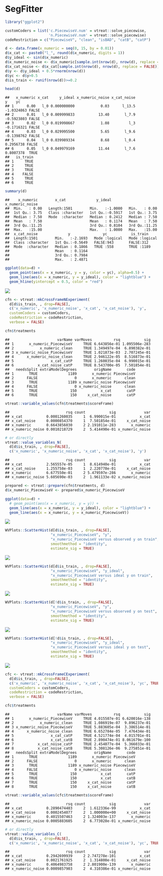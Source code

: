 SegFitter
================

``` r
library("ggplot2")
```

``` r
customCoders = list('c.PiecewiseV.num' = vtreat::solve_piecewise,
                    'n.PiecewiseV.num' = vtreat::solve_piecewise)
codeRestriction = c("PiecewiseV", "clean", "isBAD", "catB", "catP")
```

``` r
d <- data.frame(x_numeric = seq(0, 15, by = 0.01))
d$x_cat <- paste0("l_", round(d$x_numeric, digits = 1))
d$y_ideal <- sin(d$x_numeric)
d$x_numeric_noise <- d$x_numeric[sample.int(nrow(d), nrow(d), replace = FALSE)]
d$x_cat_noise <- d$x_cat[sample.int(nrow(d), nrow(d), replace = FALSE)]
d$y <- d$y_ideal + 0.5*rnorm(nrow(d))
d$yc <- d$y>0.5
d$is_train <- runif(nrow(d))>=0.2

head(d)
```

    ##   x_numeric x_cat     y_ideal x_numeric_noise x_cat_noise          y    yc
    ## 1      0.00   l_0 0.000000000            0.03      l_13.5 -1.0324863 FALSE
    ## 2      0.01   l_0 0.009999833           13.40       l_7.9 -0.5923803 FALSE
    ## 3      0.02   l_0 0.019998667            1.08         l_3 -0.1716321 FALSE
    ## 4      0.03   l_0 0.029995500            5.65       l_9.6 -0.1398762 FALSE
    ## 5      0.04   l_0 0.039989334            8.68       l_0.4  0.2956738 FALSE
    ## 6      0.05   l_0 0.049979169           11.44       l_7.6  0.8007378  TRUE
    ##   is_train
    ## 1     TRUE
    ## 2     TRUE
    ## 3     TRUE
    ## 4    FALSE
    ## 5     TRUE
    ## 6     TRUE

``` r
summary(d)
```

    ##    x_numeric        x_cat              y_ideal        x_numeric_noise
    ##  Min.   : 0.00   Length:1501        Min.   :-1.0000   Min.   : 0.00  
    ##  1st Qu.: 3.75   Class :character   1st Qu.:-0.5917   1st Qu.: 3.75  
    ##  Median : 7.50   Mode  :character   Median : 0.2412   Median : 7.50  
    ##  Mean   : 7.50                      Mean   : 0.1174   Mean   : 7.50  
    ##  3rd Qu.:11.25                      3rd Qu.: 0.8104   3rd Qu.:11.25  
    ##  Max.   :15.00                      Max.   : 1.0000   Max.   :15.00  
    ##  x_cat_noise              y               yc           is_train      
    ##  Length:1501        Min.   :-2.1693   Mode :logical   Mode :logical  
    ##  Class :character   1st Qu.:-0.5649   FALSE:943       FALSE:312      
    ##  Mode  :character   Median : 0.1866   TRUE :558       TRUE :1189     
    ##                     Mean   : 0.1164                                  
    ##                     3rd Qu.: 0.7984                                  
    ##                     Max.   : 2.4871

``` r
ggplot(data=d) +
  geom_point(aes(x = x_numeric, y = y, color = yc), alpha=0.5) + 
  geom_line(aes(x = x_numeric, y = y_ideal), color = "lightblue") +
  geom_hline(yintercept = 0.5, color = "red")
```

![](SegFitter_files/figure-markdown_github/example-1.png)

``` r
cfn <- vtreat::mkCrossFrameNExperiment(
  d[d$is_train, , drop=FALSE], 
  c('x_numeric', 'x_numeric_noise', 'x_cat', 'x_cat_noise'), 'y',
  customCoders = customCoders,
  codeRestriction = codeRestriction,
  verbose = FALSE)

cfn$treatments
```

    ##                      varName varMoves          rsq           sig
    ## 1       x_numeric_PiecewiseV     TRUE 6.643856e-01 1.095506e-283
    ## 2            x_numeric_clean     TRUE 1.349497e-04  6.890382e-01
    ## 3 x_numeric_noise_PiecewiseV     TRUE 1.021873e-03  2.707245e-01
    ## 4      x_numeric_noise_clean     TRUE 2.946122e-05  8.516873e-01
    ## 5                 x_cat_catP     TRUE 1.260035e-04  6.990015e-01
    ## 6           x_cat_noise_catP     TRUE 8.543700e-05  7.501854e-01
    ##   needsSplit extraModelDegrees        origName       code
    ## 1       TRUE              1189       x_numeric PiecewiseV
    ## 2      FALSE                 0       x_numeric      clean
    ## 3       TRUE              1189 x_numeric_noise PiecewiseV
    ## 4      FALSE                 0 x_numeric_noise      clean
    ## 5       TRUE               150           x_cat       catP
    ## 6       TRUE               150     x_cat_noise       catP

``` r
vtreat::variable_values(cfn$treatments$scoreFrame)
```

    ##                          rsq count           sig             var
    ## x_cat           0.0001260035     1  6.990015e-01           x_cat
    ## x_cat_noise     0.0000854370     1  7.501854e-01     x_cat_noise
    ## x_numeric       0.6643856030     2 2.191011e-283       x_numeric
    ## x_numeric_noise 0.0010218729     2  5.414490e-01 x_numeric_noise

``` r
# or directly
vtreat::value_variables_N(
  d[d$is_train, , drop=FALSE], 
  c('x_numeric', 'x_numeric_noise', 'x_cat', 'x_cat_noise'), 'y')
```

    ##                          rsq count           sig             var
    ## x_cat           2.565557e-05     1  8.614940e-01           x_cat
    ## x_cat_noise     1.255758e-03     1  2.220778e-01     x_cat_noise
    ## x_numeric       6.677550e-01     2 5.479597e-286       x_numeric
    ## x_numeric_noise 5.605690e-03     2  1.961133e-02 x_numeric_noise

``` r
prepared <- vtreat::prepare(cfn$treatments, d)
d$x_numeric_PiecewiseV <- prepared$x_numeric_PiecewiseV

ggplot(data=d) +
  # geom_point(aes(x = x_numeric, y = y)) + 
  geom_line(aes(x = x_numeric, y = y_ideal), color = "lightblue") + 
  geom_line(aes(x = x_numeric, y = x_numeric_PiecewiseV))
```

![](SegFitter_files/figure-markdown_github/solve_numeric-1.png)

``` r
WVPlots::ScatterHist(d[d$is_train, , drop=FALSE], 
                     "x_numeric_PiecewiseV", "y",
                     "x_numeric_PiecewiseV versus observed y on train",
                     smoothmethod = "identity",
                     estimate_sig = TRUE)
```

![](SegFitter_files/figure-markdown_github/solve_numeric-2.png)

``` r
WVPlots::ScatterHist(d[d$is_train, , drop=FALSE], 
                     "x_numeric_PiecewiseV", "y_ideal",
                     "x_numeric_PiecewiseV versus ideal y on train",
                     smoothmethod = "identity",
                     estimate_sig = TRUE)
```

![](SegFitter_files/figure-markdown_github/solve_numeric-3.png)

``` r
WVPlots::ScatterHist(d[!d$is_train, , drop=FALSE], 
                     "x_numeric_PiecewiseV", "y",
                     "x_numeric_PiecewiseV versus observed y on test",
                     smoothmethod = "identity",
                     estimate_sig = TRUE)
```

![](SegFitter_files/figure-markdown_github/solve_numeric-4.png)

``` r
WVPlots::ScatterHist(d[!d$is_train, , drop=FALSE], 
                     "x_numeric_PiecewiseV", "y_ideal",
                     "x_numeric_PiecewiseV versus ideal y on test",
                     smoothmethod = "identity",
                     estimate_sig = TRUE)
```

![](SegFitter_files/figure-markdown_github/solve_numeric-5.png)

``` r
cfc <- vtreat::mkCrossFrameCExperiment(
  d[d$is_train, , drop=FALSE], 
  c('x_numeric', 'x_numeric_noise', 'x_cat', 'x_cat_noise'), 'yc', TRUE,
  customCoders = customCoders,
  codeRestriction = codeRestriction,
  verbose = FALSE)

cfc$treatments
```

    ##                      varName varMoves          rsq           sig
    ## 1       x_numeric_PiecewiseV     TRUE 4.015507e-01 6.620016e-138
    ## 2            x_numeric_clean     TRUE 1.086919e-07  9.896237e-01
    ## 3 x_numeric_noise_PiecewiseV     TRUE 5.883605e-04  3.386514e-01
    ## 4      x_numeric_noise_clean     TRUE 6.652784e-05  7.476434e-01
    ## 5                 x_cat_catP     TRUE 4.521774e-04  4.015701e-01
    ## 6                 x_cat_catB     TRUE 2.890474e-01 8.061679e-100
    ## 7           x_cat_noise_catP     TRUE 2.454077e-04  5.366033e-01
    ## 8           x_cat_noise_catB     TRUE 5.308126e-06  9.275851e-01
    ##   needsSplit extraModelDegrees        origName       code
    ## 1       TRUE              1189       x_numeric PiecewiseV
    ## 2      FALSE                 0       x_numeric      clean
    ## 3       TRUE              1189 x_numeric_noise PiecewiseV
    ## 4      FALSE                 0 x_numeric_noise      clean
    ## 5       TRUE               150           x_cat       catP
    ## 6       TRUE               150           x_cat       catB
    ## 7       TRUE               150     x_cat_noise       catP
    ## 8       TRUE               150     x_cat_noise       catB

``` r
vtreat::variable_values(cfc$treatments$scoreFrame)
```

    ##                          rsq count           sig             var
    ## x_cat           0.2890474403     2  1.612336e-99           x_cat
    ## x_cat_noise     0.0002454077     2  1.000000e+00     x_cat_noise
    ## x_numeric       0.4015507463     2 1.324003e-137       x_numeric
    ## x_numeric_noise 0.0005883605     2  6.773028e-01 x_numeric_noise

``` r
# or directly
vtreat::value_variables_C(
  d[d$is_train, , drop=FALSE], 
  c('x_numeric', 'x_numeric_noise', 'x_cat', 'x_cat_noise'), 'yc', TRUE)
```

    ##                          rsq count           sig             var
    ## x_cat           0.2942699939     2 2.747278e-101           x_cat
    ## x_cat_noise     0.0021761925     2  1.314800e-01     x_cat_noise
    ## x_numeric       0.4064983758     2 2.801900e-139       x_numeric
    ## x_numeric_noise 0.0009857903     2  4.310386e-01 x_numeric_noise
